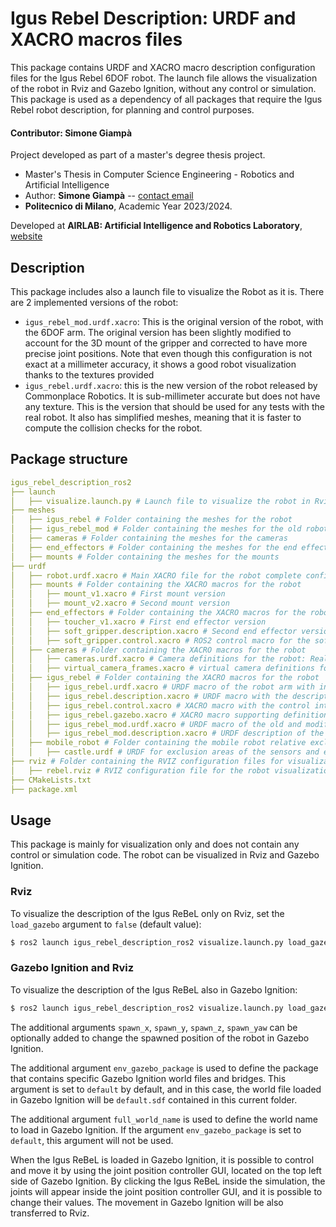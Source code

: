 # Igus Rebel Description: URDF and XACRO macros files

This package contains URDF and XACRO macro description configuration files for the Igus Rebel 6DOF robot.
The launch file allows the visualization of the robot in Rviz and Gazebo Ignition, without any control or simulation.
This package is used as a dependency of all packages that require the Igus Rebel robot description, for planning and control purposes.

#### Contributor: Simone Giampà

Project developed as part of a master's degree thesis project.

- Master's Thesis in Computer Science Engineering - Robotics and Artificial Intelligence
- Author: __Simone Giampà__ -- [contact email](simone.giampa@mail.polimi.it)
- **Politecnico di Milano**, Academic Year 2023/2024.

Developed at **AIRLAB: Artificial Intelligence and Robotics Laboratory**, [website](https://airlab.deib.polimi.it/)

## Description

This package includes also a launch file to visualize the Robot as it is. There are 2 implemented versions of the robot:
- `igus_rebel_mod.urdf.xacro`: This is the original version of the robot, with the 6DOF arm.
  The original version has been slightly modified to account for the 3D mount of the gripper and corrected to have more precise joint positions.
  Note that even though this configuration is not exact at a millimeter accuracy, it shows a good robot visualization thanks to the textures provided
- `igus_rebel.urdf.xacro`: this is the new version of the robot released by Commonplace Robotics. It is sub-millimeter accurate 
  but does not have any texture. This is the version that should be used for any tests with the real robot.
  It also has simplified meshes, meaning that it is faster to compute the collision checks for the robot.

## Package structure 

```yaml
igus_rebel_description_ros2
├── launch
│   ├── visualize.launch.py # Launch file to visualize the robot in Rviz and Gazebo Ignition
├── meshes
│   ├── igus_rebel # Folder containing the meshes for the robot
│   ├── igus_rebel_mod # Folder containing the meshes for the old robot
│   ├── cameras # Folder containing the meshes for the cameras
│   ├── end_effectors # Folder containing the meshes for the end effectors
│   ├── mounts # Folder containing the meshes for the mounts
├── urdf
│   ├── robot.urdf.xacro # Main XACRO file for the robot complete configuration, where each parameter defines which macros to include
│   ├── mounts # Folder containing the XACRO macros for the robot
│   │   ├── mount_v1.xacro # First mount version
│   │   ├── mount_v2.xacro # Second mount version
│   ├── end_effectors # Folder containing the XACRO macros for the robot
│   │   ├── toucher_v1.xacro # First end effector version
│   │   ├── soft_gripper.description.xacro # Second end effector version: soft gripper
│   │   ├── soft_gripper.control.xacro # ROS2 control macro for the soft gripper
│   ├── cameras # Folder containing the XACRO macros for the robot
│   │   ├── cameras.urdf.xacro # Camera definitions for the robot: Realsense and OAK-D stereo cameras
│   │   ├── virtual_camera_frames.xacro # virtual camera definitions for gazebo
│   ├── igus_rebel # Folder containing the XACRO macros for the robot
│   │   ├── igus_rebel.urdf.xacro # URDF macro of the robot arm with includes for the mount, end effector and camera
│   │   ├── igus_rebel.description.xacro # URDF macro with the description of the robot arm model and joints
│   │   ├── igus_rebel.control.xacro # XACRO macro with the control interfaces definition for the robot arm
│   │   ├── igus_rebel.gazebo.xacro # XACRO macro supporting definition for the gazebo simulation sensors and plugins
│   │   ├── igus_rebel_mod.urdf.xacro # URDF macro of the old and modified version of the robot arm with other additional components
│   │   ├── igus_rebel_mod.description.xacro # URDF description of the old and modified version of the robot arm
│   ├── mobile_robot # Folder containing the mobile robot relative exclusion areas
│   │   ├── castle.urdf # URDF for exclusion areas of the sensors and electronics of the mobile robot
├── rviz # Folder containing the RVIZ configuration files for visualization
│   ├── rebel.rviz # RVIZ configuration file for the robot visualization
├── CMakeLists.txt
├── package.xml
```

## Usage

This package is mainly for visualization only and does not contain any control or simulation code. 
The robot can be visualized in Rviz and Gazebo Ignition.

### Rviz

To visualize the description of the Igus ReBeL only on Rviz, set the `load_gazebo` argument to `false` (default value):

```bash
$ ros2 launch igus_rebel_description_ros2 visualize.launch.py load_gazebo:=false
```

### Gazebo Ignition and Rviz

To visualize the description of the Igus ReBeL also in Gazebo Ignition:

```bash
$ ros2 launch igus_rebel_description_ros2 visualize.launch.py load_gazebo:=true
```
The additional arguments `spawn_x`, `spawn_y`, `spawn_z`, `spawn_yaw` can be optionally added to change the spawned position
of the robot in Gazebo Ignition.

The additional argument `env_gazebo_package` is used to define the package that contains specific Gazebo Ignition world files and bridges.
This argument is set to `default` by default, and in this case, the world file loaded in Gazebo Ignition will be `default.sdf` 
contained in this current folder.

The additional argument `full_world_name` is used to define the world name to load in Gazebo Ignition. 
If the argument `env_gazebo_package` is set to `default`, this argument will not be used.

When the Igus ReBeL is loaded in Gazebo Ignition, it is possible to control and move it by using the joint position controller GUI, 
located on the top left side of Gazebo Ignition. By clicking the Igus ReBeL inside the simulation, the joints will appear inside the
joint position controller GUI, and it is possible to change their values. The movement in Gazebo Ignition will be also transferred to Rviz.